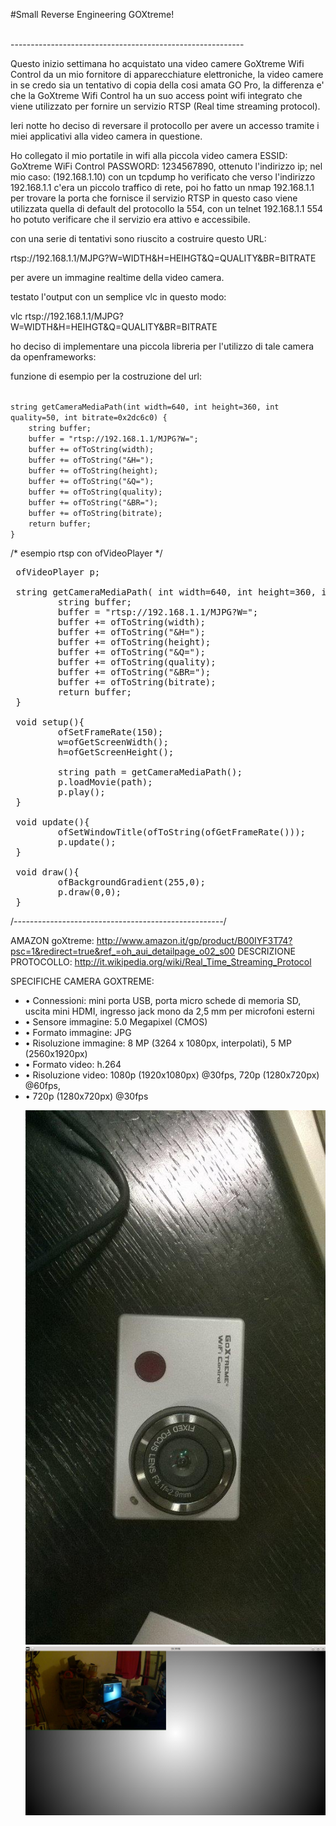 #Small Reverse Engineering GOXtreme!

<br>----------------------------------------------------------<br>

Questo inizio settimana ho acquistato una video camere GoXtreme Wifi Control
da un mio fornitore di apparecchiature elettroniche, la video camere in se 
credo sia un tentativo di copia della cosi amata GO Pro, la differenza e' che la 
GoXtreme Wifi Control ha un suo access point wifi integrato che viene utilizzato per
fornire un servizio RTSP (Real time streaming protocol).

Ieri notte ho deciso di reversare il protocollo per avere un accesso tramite i miei applicativi
alla video camera in questione.

Ho collegato il mio portatile in wifi alla piccola video camera ESSID: GoXtreme WiFi Control PASSWORD: 1234567890,
ottenuto l'indirizzo ip; nel mio caso: (192.168.1.10) con un tcpdump ho verificato che verso l'indirizzo 192.168.1.1
c'era un piccolo traffico di rete, poi ho fatto un nmap 192.168.1.1 per trovare la porta che fornisce il servizio RTSP 
in questo caso viene utilizzata quella di default del protocollo la 554, con un telnet 192.168.1.1 554 ho potuto 
verificare che il servizio era attivo e accessibile.

con una serie di tentativi sono riuscito a costruire questo URL:

rtsp://192.168.1.1/MJPG?W=WIDTH&H=HEIHGT&Q=QUALITY&BR=BITRATE

per avere un immagine realtime della video camera.


testato l'output con un semplice vlc in questo modo:

vlc rtsp://192.168.1.1/MJPG?W=WIDTH&H=HEIHGT&Q=QUALITY&BR=BITRATE

ho deciso di implementare una piccola libreria per l'utilizzo di tale camera da
openframeworks:

funzione di esempio per la costruzione del url:

<code>
string getCameraMediaPath(int width=640, int height=360, int quality=50, int bitrate=0x2dc6c0) {
	string buffer;
	buffer = "rtsp://192.168.1.1/MJPG?W=";
	buffer += ofToString(width);
	buffer += ofToString("&H=");
	buffer += ofToString(height); 
	buffer += ofToString("&Q=");
	buffer += ofToString(quality);
	buffer += ofToString("&BR=");
	buffer += ofToString(bitrate); 
	return buffer; 
}
</code>

/* esempio rtsp con ofVideoPlayer */

<pre>
 ofVideoPlayer p;

 string getCameraMediaPath( int width=640, int height=360, int quality=50, int bitrate=0x2dc6c0 ) {
         string buffer;
         buffer = "rtsp://192.168.1.1/MJPG?W=";
         buffer += ofToString(width);
         buffer += ofToString("&H=");
         buffer += ofToString(height);
         buffer += ofToString("&Q=");
         buffer += ofToString(quality);
         buffer += ofToString("&BR=");
         buffer += ofToString(bitrate);
         return buffer;
 }

 void setup(){
         ofSetFrameRate(150);
         w=ofGetScreenWidth();
         h=ofGetScreenHeight();

         string path = getCameraMediaPath();
         p.loadMovie(path);
         p.play();
 }

 void update(){
         ofSetWindowTitle(ofToString(ofGetFrameRate()));
         p.update();
 }

 void draw(){
         ofBackgroundGradient(255,0);
         p.draw(0,0);
 }
</pre>
/*----------------------------------------------------*/

AMAZON goXtreme: http://www.amazon.it/gp/product/B00IYF3T74?psc=1&redirect=true&ref_=oh_aui_detailpage_o02_s00
DESCRIZIONE PROTOCOLLO: http://it.wikipedia.org/wiki/Real_Time_Streaming_Protocol

<p>SPECIFICHE CAMERA GOXTREME:</p>
<ul>
<li>	• Connessioni: mini porta USB, porta micro schede di memoria SD, uscita mini HDMI, ingresso jack mono da 2,5 mm per microfoni esterni</li>
<li>	• Sensore immagine: 5.0 Megapixel (CMOS)</li>
<li>	• Formato immagine: JPG</li>
<li>	• Risoluzione immagine: 8 MP (3264 x 1080px, interpolati), 5 MP (2560x1920px)</li>
<li>	• Formato video: h.264</li>
<li>	• Risoluzione video: 1080p (1920x1080px) @30fps, 720p (1280x720px) @60fps,</li>
<li>	• 720p (1280x720px) @30fps</li>

![alt tag](https://github.com/kashimAstro/RTSPgoxtreme/blob/master/MY.jpg)
![alt tag](https://github.com/kashimAstro/RTSPgoxtreme/blob/master/rtsp.png)

